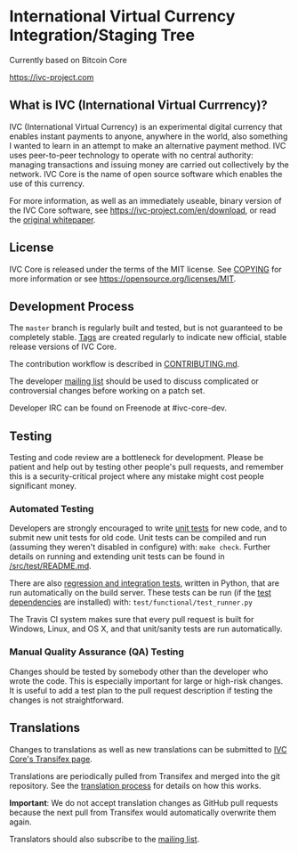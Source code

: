 International Virtual Currency Integration/Staging Tree 
=====================================

Currently based on Bitcoin Core

https://ivc-project.com

What is IVC (International Virtual Currrency)?
----------------

IVC (International Virtual Currency) is an experimental digital currency that enables instant payments to anyone, anywhere in the world, also something I wanted to learn in an attempt to make an alternative payment method. IVC uses peer-to-peer technology to operate with no central authority: managing transactions and issuing money are carried out collectively by the network. IVC Core is the name of open source software which enables the use of this currency.

For more information, as well as an immediately useable, binary version of the IVC Core software, see https://ivc-project.com/en/download, or read the [original whitepaper](https://ivc-project.com/ivc-project.pdf).

License
-------

IVC Core is released under the terms of the MIT license. See [COPYING](COPYING) for more
information or see https://opensource.org/licenses/MIT.

Development Process
-------------------

The `master` branch is regularly built and tested, but is not guaranteed to be
completely stable. [Tags](https://github.com/IVC_Project/IVC_Project/tags) are created
regularly to indicate new official, stable release versions of IVC Core.

The contribution workflow is described in [CONTRIBUTING.md](CONTRIBUTING.md).

The developer [mailing list](https://lists.linuxfoundation.org/mailman/listinfo/ivc-dev)
should be used to discuss complicated or controversial changes before working
on a patch set.

Developer IRC can be found on Freenode at #ivc-core-dev.

Testing
-------

Testing and code review are a bottleneck for development. Please be patient and help out by testing
other people's pull requests, and remember this is a security-critical project where any mistake might cost people
significant money.

### Automated Testing

Developers are strongly encouraged to write [unit tests](src/test/README.md) for new code, and to
submit new unit tests for old code. Unit tests can be compiled and run
(assuming they weren't disabled in configure) with: `make check`. Further details on running
and extending unit tests can be found in [/src/test/README.md](/src/test/README.md).

There are also [regression and integration tests](/test), written
in Python, that are run automatically on the build server.
These tests can be run (if the [test dependencies](/test) are installed) with: `test/functional/test_runner.py`

The Travis CI system makes sure that every pull request is built for Windows, Linux, and OS X, and that unit/sanity tests are run automatically.

### Manual Quality Assurance (QA) Testing

Changes should be tested by somebody other than the developer who wrote the
code. This is especially important for large or high-risk changes. It is useful
to add a test plan to the pull request description if testing the changes is
not straightforward.

Translations
------------

Changes to translations as well as new translations can be submitted to
[IVC Core's Transifex page](https://www.transifex.com/projects/p/ivc-project/).

Translations are periodically pulled from Transifex and merged into the git repository. See the
[translation process](doc/translation_process.md) for details on how this works.

**Important**: We do not accept translation changes as GitHub pull requests because the next
pull from Transifex would automatically overwrite them again.

Translators should also subscribe to the [mailing list](https://groups.google.com/forum/#!forum/ivc-translators).
